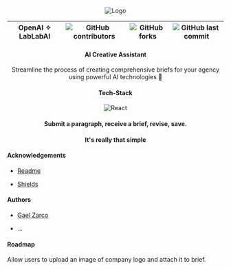 
<div align="center">
 
![Logo](https://readmeimg.s3.us-west-2.amazonaws.com/stackhack.png)

OpenAI ✧ LabLabAI |![GitHub contributors](https://img.shields.io/github/contributors/gaelzarco/ai-hackathon?style=for-the-badge) | ![GitHub forks](https://img.shields.io/github/forks/gaelzarco/ai-hackathon?style=for-the-badge) |![GitHub last commit](https://img.shields.io/github/last-commit/gaelzarco/ai-hackathon?style=for-the-badge)
:-:|:-:|:-:|:-:


#### AI Creative Assistant
Streamline the process of creating comprehensive briefs for your agency using powerful AI technologies 📃

#### Tech-Stack
<img src="https://camo.githubusercontent.com/268ac512e333b69600eb9773a8f80b7a251f4d6149642a50a551d4798183d621/68747470733a2f2f696d672e736869656c64732e696f2f62616467652f52656163742d3230323332413f7374796c653d666f722d7468652d6261646765266c6f676f3d7265616374266c6f676f436f6c6f723d363144414642" alt="React" data-canonical-src="https://img.shields.io/badge/React-20232A?style=for-the-badge&amp;logo=react&amp;logoColor=61DAFB" style="max-width: 100%;">
 
#### Submit a paragraph, receive a brief, revise, save.
#### It's really that simple
 
 </div>


#### Acknowledgements

 - [Readme](https://readme.so/editor)
 
 - [Shields](https://shields.io/)


#### Authors

- [Gael Zarco](https://github.com/gaelzarco)
 
- ...


#### Roadmap

Allow users to upload an image of company logo and attach it to brief.
